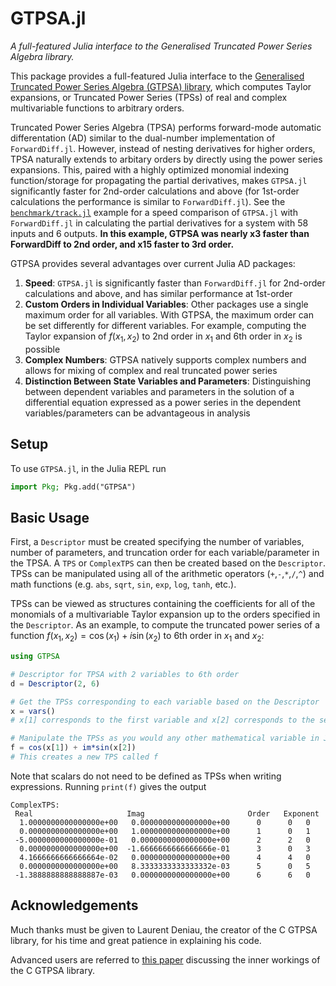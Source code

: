 # GTPSA.jl

*A full-featured Julia interface to the Generalised Truncated Power Series Algebra library.*

This package provides a full-featured Julia interface to the [Generalised Truncated Power Series Algebra (GTPSA) library](https://mad.web.cern.ch/mad/releases/madng/html/mad_mod_diffalg.html), which computes Taylor expansions, or Truncated Power Series (TPSs) of real and complex multivariable functions to arbitrary orders. 

Truncated Power Series Algebra (TPSA) performs forward-mode automatic differentation (AD) similar to the dual-number implementation of `ForwardDiff.jl`. However, instead of nesting derivatives for higher orders, TPSA naturally extends to arbitary orders by directly using the power series expansions. This, paired with a highly optimized monomial indexing function/storage for propagating the partial derivatives, makes `GTPSA.jl` significantly faster for 2nd-order calculations and above (for 1st-order
calculations the performance is similar to `ForwardDiff.jl`).
See the [`benchmark/track.jl`](https://github.com/bmad-sim/GTPSA.jl/blob/main/benchmark/track.jl) example for a speed comparison of `GTPSA.jl` with `ForwardDiff.jl` in calculating the partial derivatives for a system with 58 inputs and 6 outputs. **In this example, GTPSA was nearly x3 faster than ForwardDiff to 2nd order, and x15 faster to 3rd order.**

GTPSA provides several advantages over current Julia AD packages:

1. **Speed**: `GTPSA.jl` is significantly faster than `ForwardDiff.jl` for 2nd-order calculations and above, and has similar performance at 1st-order
2. **Custom Orders in Individual Variables**: Other packages use a single maximum order for all variables. With GTPSA, the
maximum order can be set differently for different variables. For example, computing the Taylor expansion of $f(x_1,x_2)$ to 2nd order in $x_1$ and 6th order in $x_2$ is possible
3. **Complex Numbers**: GTPSA natively supports complex numbers and allows for mixing of complex and real truncated power series
4. **Distinction Between State Variables and Parameters**: Distinguishing between dependent variables and parameters in the solution of a differential equation expressed as a power series in the dependent variables/parameters can be advantageous in analysis

## Setup
To use `GTPSA.jl`, in the Julia REPL run

```julia
import Pkg; Pkg.add("GTPSA")
```

## Basic Usage
First, a `Descriptor` must be created specifying the number of variables, number of parameters, and truncation order for each variable/parameter in the TPSA. A `TPS` or `ComplexTPS` can then be created based on the `Descriptor`. TPSs can be manipulated using all of the arithmetic operators (`+`,`-`,`*`,`/`,`^`) and math functions (e.g. `abs`, `sqrt`, `sin`, `exp`, `log`, `tanh`, etc.).

TPSs can be viewed as structures containing the coefficients for all of the monomials of a multivariable Taylor expansion up to the orders specified in the `Descriptor`. As an example, to compute the truncated power series of a function $f(x_1, x_2) = \cos{(x_1)}+i\sin{(x_2)}$ to 6th order in $x_1$ and $x_2$:
```julia
using GTPSA

# Descriptor for TPSA with 2 variables to 6th order
d = Descriptor(2, 6)

# Get the TPSs corresponding to each variable based on the Descriptor
x = vars()
# x[1] corresponds to the first variable and x[2] corresponds to the second variable

# Manipulate the TPSs as you would any other mathematical variable in Julia
f = cos(x[1]) + im*sin(x[2])
# This creates a new TPS called f
```

Note that scalars do not need to be defined as TPSs when writing expressions. Running `print(f)` gives the output

```
ComplexTPS:
 Real                     Imag                       Order   Exponent
  1.0000000000000000e+00   0.0000000000000000e+00      0      0   0
  0.0000000000000000e+00   1.0000000000000000e+00      1      0   1
 -5.0000000000000000e-01   0.0000000000000000e+00      2      2   0
  0.0000000000000000e+00  -1.6666666666666666e-01      3      0   3
  4.1666666666666664e-02   0.0000000000000000e+00      4      4   0
  0.0000000000000000e+00   8.3333333333333332e-03      5      0   5
 -1.3888888888888887e-03   0.0000000000000000e+00      6      6   0
```

## Acknowledgements
Much thanks must be given to Laurent Deniau, the creator of the C GTPSA library, for his time and great patience in explaining his code. 

Advanced users are referred to [this paper](https://inspirehep.net/files/286f2ab60e1e7c372cec485337ab5eb6) discussing
the inner workings of the C GTPSA library.

